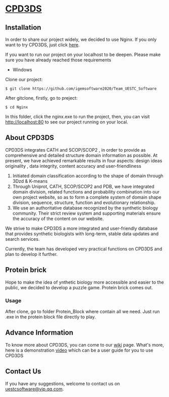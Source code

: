 # [CPD3DS](http://104.168.165.152/)

## Installation

In order to share our project widely, we decided to use Nginx. If you only want to try CPD3DS, just click [here](http://104.168.165.152/).

If you want to run our project on your localhost to be deepen. Please make sure you have already reached those requirements

- Windows

Clone our project:

```
$ git clone https://github.com/igemsoftware2020/Team_UESTC_Software
```

After gitclone, firstly, go to preject:

```
$ cd Nginx
```

In this folder, click the nginx.exe to run the project, then, you can visit [http://localhost:80](http://localhost/) to see our project running on your local.

## About CPD3DS

CPD3DS integrates CATH and SCOP/SCOP2 , in order to provide as comprehensive and detailed structure domain information as possible.  At present, we have achieved remarkable results in four aspects: design ideas  originality , data integrity, content accuracy and user-friendliness

1.  Initiated domain classification according to the shape of domain through 3Dzd & K-means
2. Through Uniprot, CATH, SCOP/SCOP2 and PDB, we have integrated domain division, related functions and probability combination into our own project website, so as to form a complete system of domain shape division, sequence, structure, function and evolutionary relationship. 
3. We use an authoritative database recognized by the synthetic biology community. Their strict review system and supporting materials ensure the accuracy of the content on our website. 

We strive to make CPD3DS a more integrated and user-friendly database that provides synthetic biologists with long-term, stable data updates and search services. 

Currently,  the team has developed very practical functions on CPD3DS and plan to develop it further.

## Protein brick

Hope to make the idea of ynthetic biology more accessible and easier to the public, we decided to develop a puzzle game. Protein brick comes out.

### Usage

After clone, go to folder Protein_Block where contain all we need. Just run .exe in the protein block file directly to play. 

## Advance Information

To know more about CPD3DS, you can come to our [wiki](https://2020.igem.org/Team:UESTC-Software) page. What's more, here is a demonstration [video](https://2020.igem.org/Team:UESTC-Software/Demonstrate) which can be a user guide for you to use CPD3DS

## Contact Us

If you have any suggestions, welcome to contact us on [uestcsoftware@vip.qq.com](mailto:uestcsoftware@vip.qq.com).

